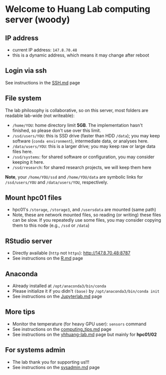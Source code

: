 # Welcome to Huang Lab computing server (woody)

## IP address
- current IP address: `147.8.70.48`
- this is a dynamic address, which means it may change after reboot

## Login via ssh
See instructions in the [SSH.md](../SSH.md) page

## File system
The lab philosophy is collaborative, so on this server, most folders are 
readable lab-wide (not writeable):

- `/home/YOU`: home directory limit **5GB**. The implementation hasn't finished,
  so please don't use over this limit.
- `/ssd/users/YOU`: this is SSD drive (faster than HDD `/data`); you may keep
  software (`conda environment`), intermediate data, or analyses here.
- `/data/users/YOU`: this is a larger drive; you may keep raw or large data 
  files here.
- `/ssd/systems`: for shared software or configuration, you may consider keeping
  it here.
- `/ssd/research`: for shared research projects, we will keep them here

**Note**, your `/home/YOU/ssd` and `/home/YOU/data` are symbolic links for 
`/ssd/users/YOU` and `/data/users/YOU`, respectively.

## Mount hpc01 files
- hpc01's `/storage`, `/storage3`, and `/usersdata` are mounted (same path)
- Note, these are network mounted files, so reading (or writing) these files
  can be slow. If you repeatedly use some files, you may consider copying them 
  to this node (e.g., `/ssd` or `/data`)

## RStudio server
- Directly available (`http` not `https`): http://147.8.70.48:8787
- See instructions on the [R.md](../R.md) page

## Anaconda
- Already installed at `/opt/anaconda3/bin/conda`
- Please initialize it if you didn't `(base)` by `/opt/anaconda3/bin/conda init`
- See instructions on the [Jupyterlab.md](../Jupyterlab.md) page

## More tips
- Monitor the temperature (for heavy GPU user): `sensors` command
- See instructions on the [computing_tips.md](../computing_tips.md) page
- See instructions on the [yhhuang-lab.md](../yhhuang-lab.md) page but mainly
  for **hpc01/02**

## For systems admin
- The lab thank you for supporting us!!!
- See instructions on the [sysadmin.md](sysadmin.md) page
